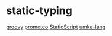 # static-typing

[groovy](https://github.com/apache/groovy)
[prometeo](https://github.com/zanellia/prometeo)
[StaticScript](https://github.com/StaticScript/StaticScript)
[umka-lang](https://github.com/vtereshkov/umka-lang)
